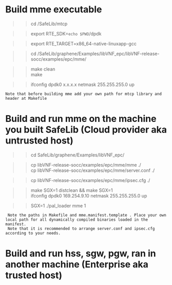 
# Build mme executable

>> cd /SafeLib/mtcp

>> export RTE_SDK=`echo $PWD`/dpdk 

>> export RTE_TARGET=x86_64-native-linuxapp-gcc

>> cd /SafeLib/graphene/Examples/libVNF_epc/libVNF-release-socc/examples/epc/mme/

>> make clean\
>> make

>> ifconfig dpdk0 x.x.x.x netmask 255.255.255.0 up

    Note that before building mme add your own path for mtcp library and header at Makefile
    
    
# Build and run mme on the machine you built SafeLib (Cloud provider aka untrusted host)
>>cd SafeLib/graphene/Examples/libVNF_epc/

>> cp libVNF-release-socc/examples/epc/mme/mme ./\
>>cp libVNF-release-socc/examples/epc/mme/server.conf ./

>>cp libVNF-release-socc/examples/epc/mme/ipsec.cfg ./

>>make SGX=1 distclean && make SGX=1\
>>ifconfig dpdk0 169.254.9.10 netmask 255.255.255.0 up

>>SGX=1 ./pal_loader mme 1

     Note the paths in Makefile and mme.manifest.template . Place your own local path for all dynamically compiled binaries loaded in the manifest.
     Note that it is recommended to arrange server.conf and ipsec.cfg according to your needs.

# Build and run hss, sgw, pgw, ran in another machine (Enterprise aka trusted host)

